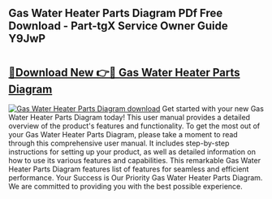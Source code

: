 ## Gas Water Heater Parts Diagram PDf Free Download - Part-tgX Service Owner Guide Y9JwP

# <h2><a href="http://dfs0ttd.blite.top/?on=Gas+Water+Heater+Parts+Diagram">🔗Download New 👉🔴 Gas Water Heater Parts Diagram</a></h2>

[![Gas Water Heater Parts Diagram download](https://i.imgur.com/lujVjoI.png)](http://dfs0ttd.blite.top/?on=Gas+Water+Heater+Parts+Diagram)
Get started with your new Gas Water Heater Parts Diagram today! This user manual provides a detailed overview of the product's features and functionality. To get the most out of your Gas Water Heater Parts Diagram, please take a moment to read through this comprehensive user manual. It includes step-by-step instructions for setting up your product, as well as detailed information on how to use its various features and capabilities. This remarkable Gas Water Heater Parts Diagram features list of features for seamless and efficient performance. Your Success is Our Priority Gas Water Heater Parts Diagram. We are committed to providing you with the best possible experience.

